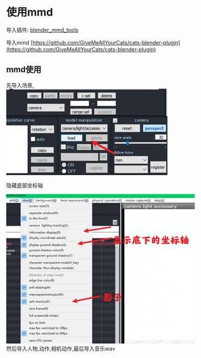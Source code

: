 # 使用mmd

导入插件: [blender_mmd_tools](https://github.com/UuuNyaa/blender_mmd_tools/releases)
​

导入mmd
[https://github.com/GiveMeAllYourCats/cats-blender-plugin](https://github.com/GiveMeAllYourCats/cats-blender-plugin)

## mmd使用

先导入场景,
![import](./res/import-mmd-scene.png)

隐藏底部坐标轴

![啊](./res/show-axis.png)
然后导入人物,动作,相机动作,最后导入音乐wav
